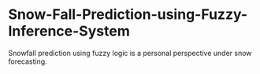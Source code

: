 # Snow-Fall-Prediction-using-Fuzzy-Inference-System
Snowfall prediction using fuzzy logic is a personal perspective under snow forecasting.
